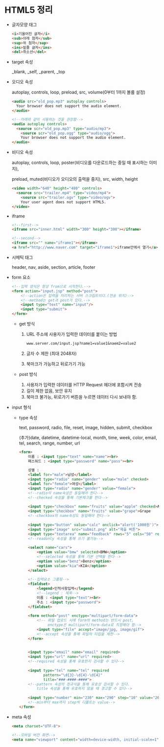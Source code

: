 # HTML5 정리

* 글자모양 태그

  ```html
  <i>기울어진 글자</i>
  <sub>아래 첨자</sub>
  <sup>위 첨자</sup>
  <ins>밑줄 글자</ins>
  <del>취소선</del>
  ```



* target 속성

  _blank, _self, _parent, _top

  

* 오디오 속성

  autoplay, controls, loop, preload, src, volume(0부터 1까지 볼륨 설정)

  ``` html
  <audio src="old_pop.mp3" autoplay controls>
  	Your browser does not support the audio element.
  </audio>
  
  <!--아래와 같이 사용하는 것을 권장함-->
  <audio autoplay controls>
  	<source scr="old_pop.mp3" type="audio/mp3">
      <source scr="old_pop.ogg" type="audio/ogg">
      Your browser does not support the audio element.
  </audio>
  ```

  

* 비디오 속성

  autoplay, controls, loop, poster(비디오를 다운로드하는 중일 때 표시하는 이미지),

  preload, muted(비디오가 오디오의 출력을 중지), src, width, height

  ```html
  <video width="640" height="480" controls>
  	<source src="trailer.mp4" type="video/mp4">
      <source src="trailer.ogv" type="video/ogv">
      Your user agent does not support HTML5.
  </video>
  ```

  

* iframe

  ``` html
  <!--first-->
  <iframe src="inner.html" width="300" height="300"></iframe>
  
  <!--second-->
  <iframe src="" name="iframe1"></iframe>
  <a href="http://www.naver.com" target="iframe1">iframe안에서 열기</a>
  ```




* 시메틱 태그

  header, nav, aside, section, article, footer

  

* form 요소

  ```html
  <!--입력 양식은 항상 from으로 시작한다.-->
  <form action="input.jsp" method="post">
      <!--action은 입력을 처리하는 서버 스크립트이다.(전송 위치)-->
      <!--method는 get과 post가 있다.-->
      <input type="text" name="input"/>
      <input type="submit">
  </form>
  ```

  

  * get 방식

    1. URL 주소에 사용자가 입력한 데이터를 붙이는 방법

       ```txt
       www.server.com/input.jsp?name1=value1&naem2=value2
       ```

    2. 글자 수 제한 (최대 2048자)

    3. 북마크가 가능하고 뒤로가기 가능

  * post 방식

    1. 사용자가 입력한 데이터를 HTTP Request 헤더에 포함시켜 전송
    2. 길이 제한 없음, 보안 유지
    3. 북마크 불가능, 뒤로가기 버튼을 누르면 데이터 다시 보내야 함.



* input 형식

  * type 속성

    text, password, radio, file, reset, image, hidden, submit, checkbox

    (추가)date, datetime, datetime-local, month, time, week, color, email, tel, search, range, number, url

    ```html
    <form>
        이름 : <input type="text" name="name"><br>
        패스워드 : <input type="password" name="pass"><br>
        
        성별 : 
        <label for="male">남성</label>
        <input type="radio" name="gender" value="male" checked>
        <label for="female">여성</label>
        <input type="radio" name="gender" value="female">
        <!--radio의 name속성은 동일해야 한다-->
        <!--checked 속성을 통해 기본체크를 한다-->
        
        <input type="checkbox" name="fruits" value="apple" checked>Apple
        <input type="checkbox" name="fruits" value="grape">Grape
        <!--checkbox의 name속성도 동일해야 한다-->
        
        <input type="button" value="calc" onclick="alert('1000원')">
        <input type="image" src="submit.png" alt="제출 버튼">
        <input type="textarea" name="feedback" rows="5" cols="50" readonly>
        <!--readonly 속성을 통해 쓰기 불가능-->
        
        <select name="cars">
            <option value="bmw" selected>BMW</option>
            <!--selected 속성을 통해 기본 선택을 한다-->
            <option value="benz">Benz</option>
            <option value="kia">KIA</option>
        </select>
        
        <!--입력요소 그룹핑-->
        <fieldset>
            <legend>인적사항입력</legend>
            <!--legend : 제목-->
            이름 : <input type="text"><br>
            주소 : <input type="password">
        </fieldset>
            
        <form method="post" enctype="multipart/form-data">
            <!-- 파일 업로드 시에 form의 method는 반드시 post,
    			 enctype은 multipart/form-data로 지정해야 함-->
            <input type="file" accept="image/jpg, image/gif">
        	<!--accept 속성을 통해 파일의 타입을 제한-->
        </form>
        
        
        <input type="email" name="email" required>
        <input type="url" name="url" required>
        <!--required 속성을 통해 유효한지 검사할 수 있다-->
        
        <input type="tel" name="tel" required
               pattern="\d{3}-\d{4}-\d{4}"
               title="###-####-####">
        <!--pattern 속성의 정규식을 통해 유효성 검사할 수 있다.
    		title 속성을 통해 유효하지 않을 때 경고할 수 있다-->
        
        <input type="number" min="230" max="290" step="10" value="260">
        <!--min부터 max까지 step씩 디폴트는 value-->
    </form>
    ```
  
* meta 속성
  
  ```html
  <meta charset="UTF-8">
  
  <!--모바일 버전 화면-->
  <meta name="viewport" content="width=device-width, initial-scale=1"> 
  ```
  
